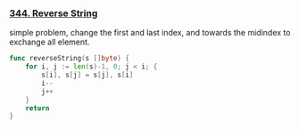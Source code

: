 ### [344. Reverse String]

simple problem, change the first and last index, and towards the midindex to exchange all element.

```go
func reverseString(s []byte) {
	for i, j := len(s)-1, 0; j < i; {
		s[i], s[j] = s[j], s[i]
		i--
		j++
	}
	return 
}
```
[344. Reverse String]: https://leetcode.com/problems/reverse-string/
